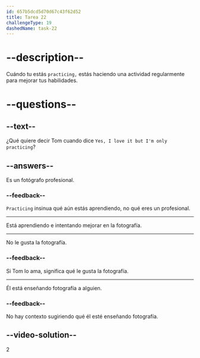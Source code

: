 ```yaml
---
id: 657b5dcd5d70d67c43f62d52
title: Tarea 22
challengeType: 19
dashedName: task-22
---
```


# --description--

Cuándo tu estás `practicing,` estás haciendo una actividad regularmente para mejorar tus habilidades.

# --questions--

## --text--

¿Qué quiere decir Tom cuando dice `Yes, I love it but I'm only practicing`?

## --answers--

Es un fotógrafo profesional.

### --feedback--

`Practicing` insinua qué aún estás aprendiendo, no qué eres un profesional.

---

Está aprendiendo e intentando mejorar en la fotografía.

---

No le gusta la fotografía.

### --feedback--

Si Tom lo ama, significa qué le gusta la fotografía.

---

Él está enseñando fotografía a alguien.

### --feedback--

No hay contexto sugiriendo qué él esté enseñando fotografía.

## --video-solution--

2
